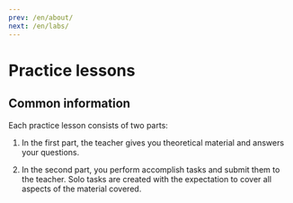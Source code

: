 ```yaml
---
prev: /en/about/
next: /en/labs/
---
```


# Practice lessons

## Common information

Each practice lesson consists of two parts:

1. In the first part, the teacher gives you theoretical material and answers
your questions.

2. In the second part, you perform accomplish tasks and submit them to the 
teacher. Solo tasks are created with the expectation to cover all aspects of 
the material covered.